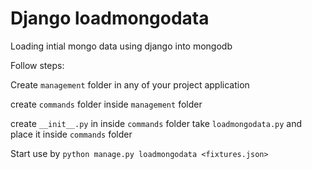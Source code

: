 # Django loadmongodata

Loading intial mongo data using django into mongodb

Follow steps:

Create `management` folder in any of your project application

create `commands` folder inside `management` folder

create `__init__.py` in inside `commands` folder
take `loadmongodata.py` and place it inside `commands` folder


Start use by `python manage.py loadmongodata <fixtures.json>`


